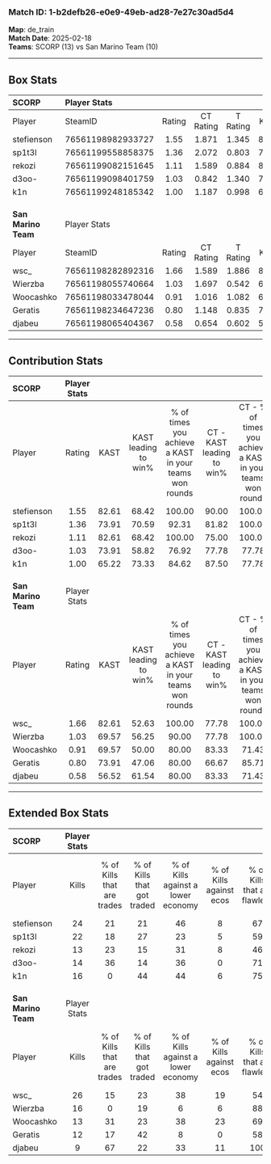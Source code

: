 ### Match ID: 1-b2defb26-e0e9-49eb-ad28-7e27c30ad5d4  
**Map**: de_train  
**Match Date**: 2025-02-18  
**Teams**: SCORP (13) vs San Marino Team (10)  

---  

## Box Stats  

| **SCORP**           | Player Stats      |        |           |          |       |       |       |         |        |      |     |
| :- | :- | :-: | :-: | :-: | :-: | :-: | :-: | :-: | :-: | :-: | :-: |
| Player              | SteamID           | Rating | CT Rating | T Rating | KAST  |  ADR  | Kills | Assists | Deaths | K/D  | HS% |
| stefienson          | 76561198982933727 |  1.55  |   1.871   |  1.345   | 82.61 | 104.8 |  24   |    4    |   16   | 1.50 | 62  |
| sp1t3l              | 76561199558858375 |  1.36  |   2.072   |  0.803   | 73.91 | 85.4  |  22   |    2    |   15   | 1.47 | 45  |
| rekozi              | 76561199082151645 |  1.11  |   1.589   |  0.884   | 82.61 | 77.7  |  13   |   13    |   15   | 0.87 | 61  |
| d3oo-               | 76561199098401759 |  1.03  |   0.842   |  1.340   | 73.91 | 65.2  |  14   |    5    |   14   | 1.00 | 50  |
| k1n                 | 76561199248185342 |  1.00  |   1.187   |  0.998   | 65.22 | 71.2  |  16   |    1    |   16   | 1.00 | 62  |
|                     |                   |        |           |          |       |       |       |         |        |      |     |
|                     |                   |        |           |          |       |       |       |         |        |      |     |
|                     |                   |        |           |          |       |       |       |         |        |      |     |
| **San Marino Team** | Player Stats      |        |           |          |       |       |       |         |        |      |     |
| Player              | SteamID           | Rating | CT Rating | T Rating | KAST  |  ADR  | Kills | Assists | Deaths | K/D  | HS% |
| wsc_                | 76561198282892316 |  1.66  |   1.589   |  1.886   | 82.61 | 115.5 |  26   |    5    |   16   | 1.63 | 42  |
| Wierzba             | 76561198055740664 |  1.03  |   1.697   |  0.542   | 69.57 | 80.8  |  16   |    3    |   18   | 0.89 | 43  |
| Woocashko           | 76561198033478044 |  0.91  |   1.016   |  1.082   | 69.57 | 67.9  |  13   |    7    |   17   | 0.76 | 38  |
| Geratis             | 76561198234647236 |  0.80  |   1.148   |  0.835   | 73.91 | 57.4  |  12   |    6    |   20   | 0.60 | 50  |
| djabeu              | 76561198065404367 |  0.58  |   0.654   |  0.602   | 56.52 | 52.5  |   9   |    4    |   18   | 0.50 | 66  |
---  

## Contribution Stats  

| **SCORP**           | Player Stats |       |                      |                                                        |                           |                                                             |                          |                                                            |
| :- | :-: | :-: | :-: | :-: | :-: | :-: | :-: | :-: |
| Player              |    Rating    | KAST  | KAST leading to win% | % of times you achieve a KAST in your teams won rounds | CT - KAST leading to win% | CT - % of times you achieve a KAST in your teams won rounds | T - KAST leading to win% | T - % of times you achieve a KAST in your teams won rounds |
| stefienson          |     1.55     | 82.61 |        68.42         |                         100.00                         |           90.00           |                           100.00                            |          44.44           |                           100.00                           |
| sp1t3l              |     1.36     | 73.91 |        70.59         |                         92.31                          |           81.82           |                           100.00                            |          50.00           |                           75.00                            |
| rekozi              |     1.11     | 82.61 |        68.42         |                         100.00                         |           75.00           |                           100.00                            |          57.14           |                           100.00                           |
| d3oo-               |     1.03     | 73.91 |        58.82         |                         76.92                          |           77.78           |                            77.78                            |          37.50           |                           75.00                            |
| k1n                 |     1.00     | 65.22 |        73.33         |                         84.62                          |           87.50           |                            77.78                            |          57.14           |                           100.00                           |
|                     |              |       |                      |                                                        |                           |                                                             |                          |                                                            |
|                     |              |       |                      |                                                        |                           |                                                             |                          |                                                            |
|                     |              |       |                      |                                                        |                           |                                                             |                          |                                                            |
| **San Marino Team** | Player Stats |       |                      |                                                        |                           |                                                             |                          |                                                            |
| Player              |    Rating    | KAST  | KAST leading to win% | % of times you achieve a KAST in your teams won rounds | CT - KAST leading to win% | CT - % of times you achieve a KAST in your teams won rounds | T - KAST leading to win% | T - % of times you achieve a KAST in your teams won rounds |
| wsc_                |     1.66     | 82.61 |        52.63         |                         100.00                         |           77.78           |                           100.00                            |          30.00           |                           100.00                           |
| Wierzba             |     1.03     | 69.57 |        56.25         |                         90.00                          |           77.78           |                           100.00                            |          28.57           |                           66.67                            |
| Woocashko           |     0.91     | 69.57 |        50.00         |                         80.00                          |           83.33           |                            71.43                            |          30.00           |                           100.00                           |
| Geratis             |     0.80     | 73.91 |        47.06         |                         80.00                          |           66.67           |                            85.71                            |          25.00           |                           66.67                            |
| djabeu              |     0.58     | 56.52 |        61.54         |                         80.00                          |           83.33           |                            71.43                            |          42.86           |                           100.00                           |
---  

## Extended Box Stats  

| **SCORP**           | Player Stats |                            |                            |                                    |                         |                              |                                 |        |                             |                                     |                          |                               |                            |
| :- | :-: | :-: | :-: | :-: | :-: | :-: | :-: | :-: | :-: | :-: | :-: | :-: | :-: |
| Player              |    Kills     | % of Kills that are trades | % of Kills that got traded | % of Kills against a lower economy | % of Kills against ecos | % of Kills that are flawless | % of Kills that are close duels | Deaths | % of Deaths that get traded | % of Deaths against a lower economy | % of Deaths against ecos | % of Deaths that are flawless | % of Deaths that are close |
| stefienson          |      24      |             21             |             21             |                 46                 |            8            |              67              |                4                |   16   |             19              |                 38                  |            6             |              63               |             6              |
| sp1t3l              |      22      |             18             |             27             |                 23                 |            5            |              59              |                5                |   15   |             27              |                 27                  |            7             |              87               |             7              |
| rekozi              |      13      |             23             |             15             |                 31                 |            8            |              46              |                8                |   15   |             40              |                 27                  |            0             |              47               |             0              |
| d3oo-               |      14      |             36             |             14             |                 36                 |            0            |              71              |                7                |   14   |             14              |                 21                  |            7             |              71               |             14             |
| k1n                 |      16      |             0              |             44             |                 44                 |            6            |              75              |                0                |   16   |             25              |                 19                  |            0             |              81               |             0              |
|                     |              |                            |                            |                                    |                         |                              |                                 |        |                             |                                     |                          |                               |                            |
|                     |              |                            |                            |                                    |                         |                              |                                 |        |                             |                                     |                          |                               |                            |
|                     |              |                            |                            |                                    |                         |                              |                                 |        |                             |                                     |                          |                               |                            |
| **San Marino Team** | Player Stats |                            |                            |                                    |                         |                              |                                 |        |                             |                                     |                          |                               |                            |
| Player              |    Kills     | % of Kills that are trades | % of Kills that got traded | % of Kills against a lower economy | % of Kills against ecos | % of Kills that are flawless | % of Kills that are close duels | Deaths | % of Deaths that get traded | % of Deaths against a lower economy | % of Deaths against ecos | % of Deaths that are flawless | % of Deaths that are close |
| wsc_                |      26      |             15             |             23             |                 38                 |           19            |              54              |               15                |   16   |             19              |                 13                  |            13            |              75               |             0              |
| Wierzba             |      16      |             0              |             19             |                 6                  |            6            |              88              |                0                |   18   |             17              |                 11                  |            11            |              72               |             6              |
| Woocashko           |      13      |             31             |             23             |                 38                 |           23            |              69              |                0                |   17   |             35              |                 12                  |            6             |              53               |             12             |
| Geratis             |      12      |             17             |             42             |                 8                  |            0            |              58              |                0                |   20   |             40              |                 20                  |            15            |              65               |             0              |
| djabeu              |      9       |             67             |             22             |                 33                 |           11            |             100              |                0                |   18   |             11              |                 11                  |            6             |              56               |             6              |
